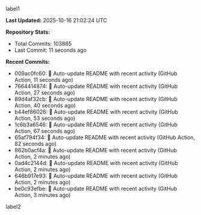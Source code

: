 
label1 
<!-- ACTIVITY_START -->
**Last Updated:** 2025-10-16 21:02:24 UTC

**Repository Stats:**
- Total Commits: 103865
- Last Commit: 11 seconds ago

**Recent Commits:**
- 009ac0fc60: 🤖 Auto-update README with recent activity (GitHub Action, 11 seconds ago)
- 7664414874: 🤖 Auto-update README with recent activity (GitHub Action, 27 seconds ago)
- 89d4af32cb: 🤖 Auto-update README with recent activity (GitHub Action, 40 seconds ago)
- b44ef86026: 🤖 Auto-update README with recent activity (GitHub Action, 53 seconds ago)
- 1c6b3a6546: 🤖 Auto-update README with recent activity (GitHub Action, 67 seconds ago)
- 65af794f34: 🤖 Auto-update README with recent activity (GitHub Action, 82 seconds ago)
- 862b0acf4a: 🤖 Auto-update README with recent activity (GitHub Action, 2 minutes ago)
- 0ad4c2144d: 🤖 Auto-update README with recent activity (GitHub Action, 2 minutes ago)
- 646b917e93: 🤖 Auto-update README with recent activity (GitHub Action, 2 minutes ago)
- be0c93efbe: 🤖 Auto-update README with recent activity (GitHub Action, 3 minutes ago)
<!-- ACTIVITY_END -->

label2
